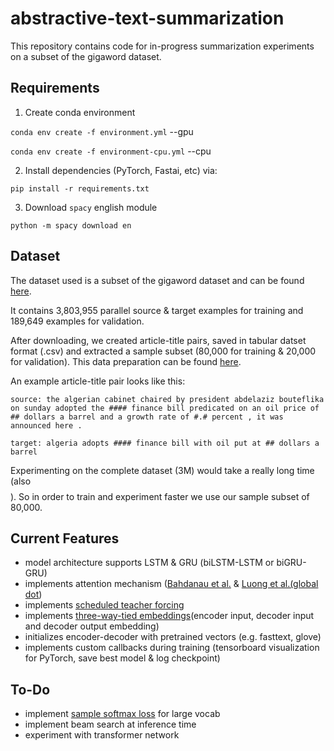 # abstractive-text-summarization

This repository contains code for in-progress summarization experiments on a subset of the gigaword dataset.

Requirements
---
1. Create conda environment 

`conda env create -f environment.yml`  --gpu

`conda env create -f environment-cpu.yml`  --cpu

2. Install dependencies (PyTorch, Fastai, etc) via:

`pip install -r requirements.txt`

3. Download `spacy` english module

`python -m spacy download en`

Dataset
--

The dataset used is a subset of the gigaword dataset and can be found [here](https://drive.google.com/file/d/0B6N7tANPyVeBNmlSX19Ld2xDU1E/view?usp=sharing).

It contains 3,803,955 parallel source & target examples for training and 189,649 examples for validation.

After downloading, we created article-title pairs, saved in tabular datset format (.csv) and extracted a sample subset (80,000 for training & 20,000 for validation). This data preparation can be found [here]().

An example article-title pair looks like this:

`source: the algerian cabinet chaired by president abdelaziz bouteflika on sunday adopted the #### finance bill predicated on an oil price of ## dollars a barrel and a growth rate of #.# percent , it was announced here .`

`target: algeria adopts #### finance bill with oil put at ## dollars a barrel`


Experimenting on the complete dataset (3M) would take a really long time (also $$$$). So in order to train and experiment faster we use our sample subset of 80,000. 

Current Features
--
* model architecture supports LSTM & GRU (biLSTM-LSTM or biGRU-GRU)
* implements attention mechanism ([Bahdanau et al.](https://arxiv.org/abs/1409.0473) & [Luong et al.(global dot](https://arxiv.org/abs/1508.04025))
* implements [scheduled teacher forcing](https://arxiv.org/abs/1506.03099)
* implements [three-way-tied embeddings](https://arxiv.org/pdf/1608.05859.pdf)(encoder input, decoder input and decoder output embedding)
* initializes encoder-decoder with pretrained vectors (e.g. fasttext, glove)
* implements custom callbacks during training (tensorboard visualization for PyTorch, save best model & log checkpoint)

To-Do
--
* implement [sample softmax loss](https://arxiv.org/abs/1412.2007) for large vocab 
* implement beam search at inference time
* experiment with transformer network 



